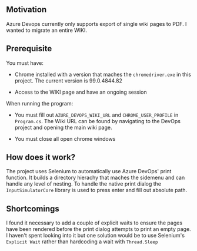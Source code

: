 ## Motivation

Azure Devops currently only supports export of single wiki pages to PDF. I wanted to migrate an entire WIKI.

## Prerequisite

You must have:

- Chrome installed with a version that maches the `chromedriver.exe` in this project. The current version is 99.0.4844.82

- Access to the WIKI page and have an ongoing session

When running the program:

- You must fill out `AZURE_DEVOPS_WIKI_URL` and `CHROME_USER_PROFILE` in `Program.cs`. 
The Wiki URL can be found by navigating to the DevOps project and opening the main wiki page.

- You must close all open chrome windows

## How does it work?

The project uses Selenium to automatically use Azure DevOps' print function. It builds a directory hierachy that maches the sidemenu and can handle
any level of nesting. To handle the native print dialog the `InputSimulatorCore` library is used to press enter and fill out absolute path.

## Shortcomings

I found it necessary to add a couple of explicit waits to ensure the pages have been rendered before the print dialog attempts to print an empty page. I haven't
spent looking into it but one solution would be to use Selenium's `Explicit Wait` rather than hardcoding a wait with `Thread.Sleep`


